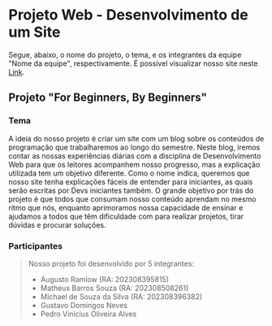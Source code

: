 # Projeto Web - Desenvolvimento de um Site
Segue, abaixo, o nome do projeto, o tema, e os integrantes da equipe "Nome da equipe", respectivamente. É possível visualizar nosso site neste [Link](http://youtube.com).
## Projeto "For Beginners, By Beginners"

### Tema

A ideia do nosso projeto é criar um site com um blog sobre os conteúdos de programação que trabalharemos ao longo do semestre. Neste blog, iremos contar as nossas experiências diárias com a disciplina de Desenvolvimento Web para que os leitores acompanhem nosso progresso, mas a explicação utilizada tem um objetivo diferente.
Como o nome indica, queremos que nosso site tenha explicações fáceis de entender para iniciantes, as quais serão escritas por Devs iniciantes também. O grande objetivo por trás do projeto é que todos que consumam nosso conteúdo aprendam no mesmo ritmo que nós, enquanto aprimoramos nossa capacidade de ensinar e ajudamos a todos que têm dificuldade com  para realizar projetos, tirar dúvidas e procurar soluções.




 ###  Participantes

> Nosso projeto foi desenvolvido por 5 integrantes:
> * Augusto Ramlow (RA: 202308395815)
> * Matheus Barros Souza (RA: 202308508261)
> * Michael de Souza da Silva (RA: 202308396382)
> * Gustavo Domingos Neves
> * Pedro Vinicius Oliveira Alves

 


